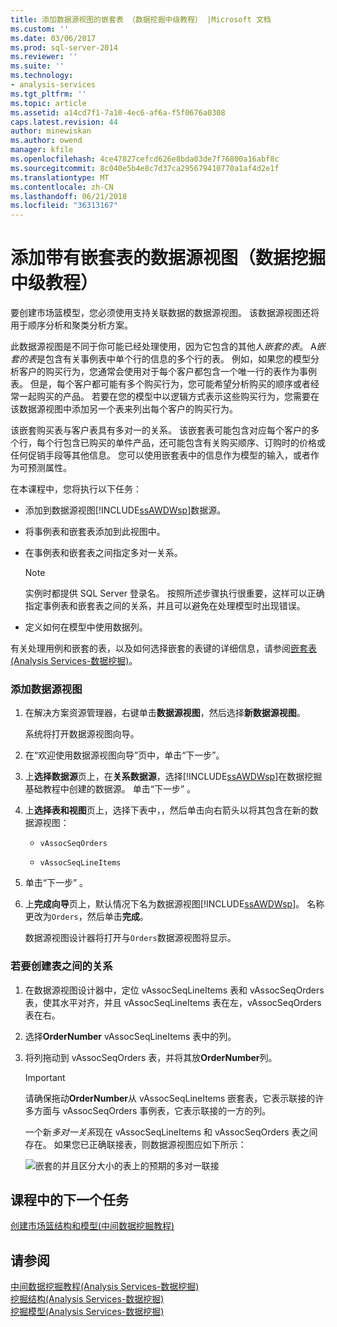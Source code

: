 ```yaml
---
title: 添加数据源视图的嵌套表 （数据挖掘中级教程） |Microsoft 文档
ms.custom: ''
ms.date: 03/06/2017
ms.prod: sql-server-2014
ms.reviewer: ''
ms.suite: ''
ms.technology:
- analysis-services
ms.tgt_pltfrm: ''
ms.topic: article
ms.assetid: a14cd7f1-7a10-4ec6-af6a-f5f0676a0308
caps.latest.revision: 44
author: minewiskan
ms.author: owend
manager: kfile
ms.openlocfilehash: 4ce47827cefcd626e8bda03de7f76800a16abf8c
ms.sourcegitcommit: 8c040e5b4e8c7d37ca295679410770a1af4d2e1f
ms.translationtype: MT
ms.contentlocale: zh-CN
ms.lasthandoff: 06/21/2018
ms.locfileid: "36313167"
---
```

# <a name="adding-a-data-source-view-with-nested-tables-intermediate-data-mining-tutorial"></a>添加带有嵌套表的数据源视图（数据挖掘中级教程）
  要创建市场篮模型，您必须使用支持关联数据的数据源视图。 该数据源视图还将用于顺序分析和聚类分析方案。  
  
 此数据源视图是不同于你可能已经处理使用，因为它包含的其他人*嵌套的表*。 A*嵌套的表*是包含有关事例表中单个行的信息的多个行的表。 例如，如果您的模型分析客户的购买行为，您通常会使用对于每个客户都包含一个唯一行的表作为事例表。 但是，每个客户都可能有多个购买行为，您可能希望分析购买的顺序或者经常一起购买的产品。 若要在您的模型中以逻辑方式表示这些购买行为，您需要在该数据源视图中添加另一个表来列出每个客户的购买行为。  
  
 该嵌套购买表与客户表具有多对一的关系。 该嵌套表可能包含对应每个客户的多个行，每个行包含已购买的单件产品，还可能包含有关购买顺序、订购时的价格或任何促销手段等其他信息。 您可以使用嵌套表中的信息作为模型的输入，或者作为可预测属性。  
  
 在本课程中，您将执行以下任务：  
  
-   添加到数据源视图[!INCLUDE[ssAWDWsp](../includes/ssawdwsp-md.md)]数据源。  
  
-   将事例表和嵌套表添加到此视图中。  
  
-   在事例表和嵌套表之间指定多对一关系。  
  
    > [!NOTE]  
    >  实例时都提供 SQL Server 登录名。 按照所述步骤执行很重要，这样可以正确指定事例表和嵌套表之间的关系，并且可以避免在处理模型时出现错误。  
  
-   定义如何在模型中使用数据列。  
  
 有关处理用例和嵌套的表，以及如何选择嵌套的表键的详细信息，请参阅[嵌套表&#40;Analysis Services-数据挖掘&#41;](../../2014/analysis-services/data-mining/nested-tables-analysis-services-data-mining.md)。  
  
### <a name="to-add-a-data-source-view"></a>添加数据源视图  
  
1.  在解决方案资源管理器，右键单击**数据源视图**，然后选择**新数据源视图**。  
  
     系统将打开数据源视图向导。  
  
2.  在“欢迎使用数据源视图向导”页中，单击“下一步”。  
  
3.  上**选择数据源**页上，在**关系数据源**，选择[!INCLUDE[ssAWDWsp](../includes/ssawdwsp-md.md)]在数据挖掘基础教程中创建的数据源。 单击“下一步” 。  
  
4.  上**选择表和视图**页上，选择下表中，，然后单击向右箭头以将其包含在新的数据源视图：  
  
    -   `vAssocSeqOrders`  
  
    -   `vAssocSeqLineItems`  
  
5.  单击“下一步” 。  
  
6.  上**完成向导**页上，默认情况下名为数据源视图[!INCLUDE[ssAWDWsp](../includes/ssawdwsp-md.md)]。 名称更改为`Orders`，然后单击**完成**。  
  
     数据源视图设计器将打开与`Orders`数据源视图将显示。  
  
### <a name="to-create-a-relationship-between-tables"></a>若要创建表之间的关系  
  
1.  在数据源视图设计器中，定位 vAssocSeqLineItems 表和 vAssocSeqOrders 表，使其水平对齐，并且 vAssocSeqLineItems 表在左，vAssocSeqOrders 表在右。  
  
2.  选择**OrderNumber** vAssocSeqLineItems 表中的列。  
  
3.  将列拖动到 vAssocSeqOrders 表，并将其放**OrderNumber**列。  
  
    > [!IMPORTANT]  
    >  请确保拖动**OrderNumber**从 vAssocSeqLineItems 嵌套表，它表示联接的许多方面与 vAssocSeqOrders 事例表，它表示联接的一方的列。  
  
     一个新*多对一关系*现在 vAssocSeqLineItems 和 vAssocSeqOrders 表之间存在。 如果您已正确联接表，则数据源视图应如下所示：  
  
     ![嵌套的并且区分大小的表上的预期的多对一联接](../../2014/tutorials/media/dsv-nestedjoin-illustration.gif "嵌套的并且区分大小的表上的预期的多对一联接")  
  
## <a name="next-task-in-lesson"></a>课程中的下一个任务  
 [创建市场篮结构和模型&#40;中间数据挖掘教程&#41;](../../2014/tutorials/creating-a-market-basket-structure-and-model-intermediate-data-mining-tutorial.md)  
  
## <a name="see-also"></a>请参阅  
 [中间数据挖掘教程&#40;Analysis Services-数据挖掘&#41;](../../2014/tutorials/intermediate-data-mining-tutorial-analysis-services-data-mining.md)   
 [挖掘结构&#40;Analysis Services-数据挖掘&#41;](../../2014/analysis-services/data-mining/mining-structures-analysis-services-data-mining.md)   
 [挖掘模型&#40;Analysis Services-数据挖掘&#41;](../../2014/analysis-services/data-mining/mining-models-analysis-services-data-mining.md)  
  
  